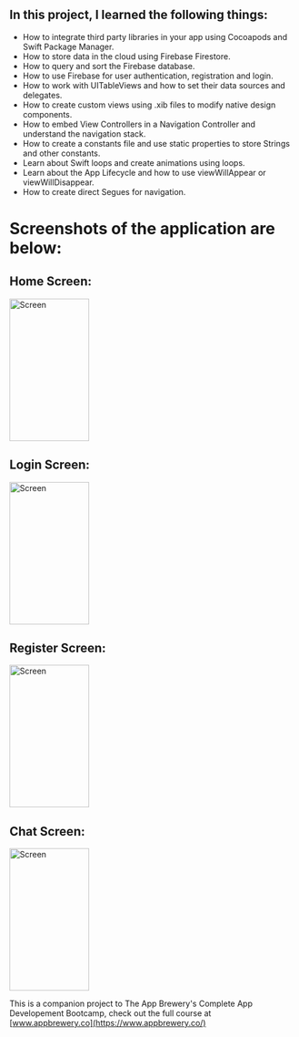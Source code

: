 
## In this project, I learned the following things:

* How to integrate third party libraries in your app using Cocoapods and Swift Package Manager.
* How to store data in the cloud using Firebase Firestore.
* How to query and sort the Firebase database.
* How to use Firebase for user authentication, registration and login.
* How to work with UITableViews and how to set their data sources and delegates.
* How to create custom views using .xib files to modify native design components.
* How to embed View Controllers in a Navigation Controller and understand the navigation stack.
* How to create a constants file and use static properties to store Strings and other constants.
* Learn about Swift loops and create animations using loops.
* Learn about the App Lifecycle and how to use viewWillAppear or viewWillDisappear.
* How to create direct Segues for navigation.

# Screenshots of the application are below:

## Home Screen:

<img src="https://user-images.githubusercontent.com/64551550/80664978-9c0a8100-8ab1-11ea-89e3-a6fc11af0a9f.png" alt="Screen"
	title="HomeScreen" width="140" height="250" />

## Login Screen:

<img src="https://user-images.githubusercontent.com/64551550/80664994-a4fb5280-8ab1-11ea-9b3a-52a958c40465.png" alt="Screen"
	title="LoginScreen" width="140" height="250" />


## Register Screen:


<img src="https://user-images.githubusercontent.com/64551550/80665009-afb5e780-8ab1-11ea-86a8-5beb129947a7.png" alt="Screen"
	title="RegisterScreen" width="140" height="250" />


## Chat Screen:


<img src="https://user-images.githubusercontent.com/64551550/80664884-606fb700-8ab1-11ea-86a9-a5709ddd1f06.png" alt="Screen"
	title="RegisterScreen" width="140" height="250" />


This is a companion project to The App Brewery's Complete App Developement Bootcamp, check out the full course at [www.appbrewery.co](https://www.appbrewery.co/)
